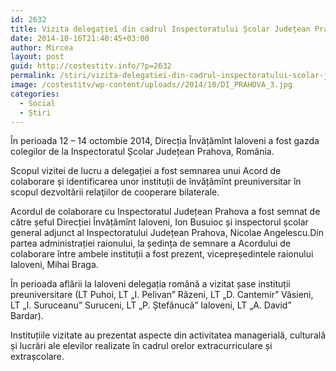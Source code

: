 ```yaml
---
id: 2632
title: Vizita delegației din cadrul Inspectoratului Școlar Județean Prahova
date: 2014-10-16T21:40:45+03:00
author: Mircea
layout: post
guid: http://costestitv.info/?p=2632
permalink: /stiri/vizita-delegatiei-din-cadrul-inspectoratului-scolar-judetean-prahova/
image: /costestitv/wp-content/uploads//2014/10/DI_PRAHOVA_3.jpg
categories:
  - Social
  - Știri
---
```

În perioada 12 – 14 octombie 2014, Direcția Învățămînt Ialoveni a fost gazda colegilor de la Inspectoratul Școlar Județean Prahova, România.<!--more-->

Scopul vizitei de lucru a delegației a fost semnarea unui Acord de colaborare și identificarea unor instituții de învățămînt preuniversitar în scopul dezvoltării relaţiilor de cooperare bilaterale.

Acordul de colaborare cu Inspectoratul Județean Prahova a fost semnat de către șeful Direcției Învățămînt Ialoveni, Ion Busuioc și inspectorul școlar general adjunct al Inspectoratului Județean Prahova, Nicolae Angelescu.Din partea administrației raionului, la ședința de semnare a Acordului de colaborare între ambele instituții a fost prezent, vicepreședintele raionului Ialoveni, Mihai Braga.

În perioada aflării la Ialoveni delegația română a vizitat șase instituții preuniversitare (LT Puhoi, LT „I. Pelivan&#8221; Răzeni, LT „D. Cantemir&#8221; Văsieni, LT „I. Suruceanu&#8221; Suruceni, LT „P. Ștefănucă&#8221; Ialoveni, LT „A. David&#8221; Bardar).

Instituțiile vizitate au prezentat aspecte din activitatea managerială, culturală și lucrări ale elevilor realizate în cadrul orelor extracurriculare și extrașcolare.
